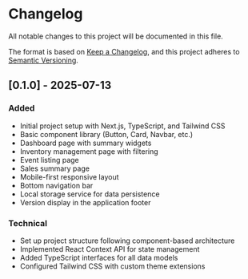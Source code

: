 # Changelog

All notable changes to this project will be documented in this file.

The format is based on [Keep a Changelog](https://keepachangelog.com/en/1.0.0/),
and this project adheres to [Semantic Versioning](https://semver.org/spec/v2.0.0.html).

## [0.1.0] - 2025-07-13

### Added

- Initial project setup with Next.js, TypeScript, and Tailwind CSS
- Basic component library (Button, Card, Navbar, etc.)
- Dashboard page with summary widgets
- Inventory management page with filtering
- Event listing page
- Sales summary page
- Mobile-first responsive layout
- Bottom navigation bar
- Local storage service for data persistence
- Version display in the application footer

### Technical

- Set up project structure following component-based architecture
- Implemented React Context API for state management
- Added TypeScript interfaces for all data models
- Configured Tailwind CSS with custom theme extensions
